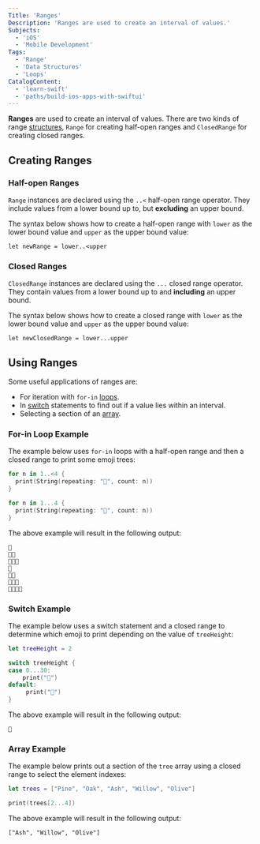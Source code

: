 ```yaml
---
Title: 'Ranges'
Description: 'Ranges are used to create an interval of values.'
Subjects:
  - 'iOS'
  - 'Mobile Development'
Tags:
  - 'Range'
  - 'Data Structures'
  - 'Loops'
CatalogContent:
  - 'learn-swift'
  - 'paths/build-ios-apps-with-swiftui'
---
```


**Ranges** are used to create an interval of values. There are two kinds of range [structures](https://www.codecademy.com/resources/docs/swift/structures), `Range` for creating half-open ranges and `ClosedRange` for creating closed ranges.

## Creating Ranges

### Half-open Ranges

`Range` instances are declared using the `..<` half-open range operator. They include values from a lower bound up to, but **excluding** an upper bound.

The syntax below shows how to create a half-open range with `lower` as the lower bound value and `upper` as the upper bound value:

```pseudo
let newRange = lower..<upper
```

### Closed Ranges

`ClosedRange` instances are declared using the `...` closed range operator. They contain values from a lower bound up to and **including** an upper bound.

The syntax below shows how to create a closed range with `lower` as the lower bound value and `upper` as the upper bound value:

```pseudo
let newClosedRange = lower...upper
```

## Using Ranges

Some useful applications of ranges are:

- For iteration with `for-in` [loops](https://www.codecademy.com/resources/docs/swift/loops).
- In [switch](https://www.codecademy.com/resources/docs/swift/switch) statements to find out if a value lies within an interval.
- Selecting a section of an [array](https://www.codecademy.com/resources/docs/swift/arrays).

### For-in Loop Example

The example below uses `for-in` loops with a half-open range and then a closed range to print some emoji trees:

```swift
for n in 1..<4 {
  print(String(repeating: "🌲", count: n))
}

for n in 1...4 {
  print(String(repeating: "🌳", count: n))
}
```

The above example will result in the following output:

```shell
🌲
🌲🌲
🌲🌲🌲
🌳
🌳🌳
🌳🌳🌳
🌳🌳🌳🌳
```

### Switch Example

The example below uses a switch statement and a closed range to determine which emoji to print depending on the value of `treeHeight`:

```swift
let treeHeight = 2

switch treeHeight {
case 0...30:
    print("🌱")
default:
     print("🌳")
}
```

The above example will result in the following output:

```shell
🌱
```

### Array Example

The example below prints out a section of the `tree` array using a closed range to select the element indexes:

```swift
let trees = ["Pine", "Oak", "Ash", "Willow", "Olive"]

print(trees[2...4])
```

The above example will result in the following output:

```shell
["Ash", "Willow", "Olive"]
```
